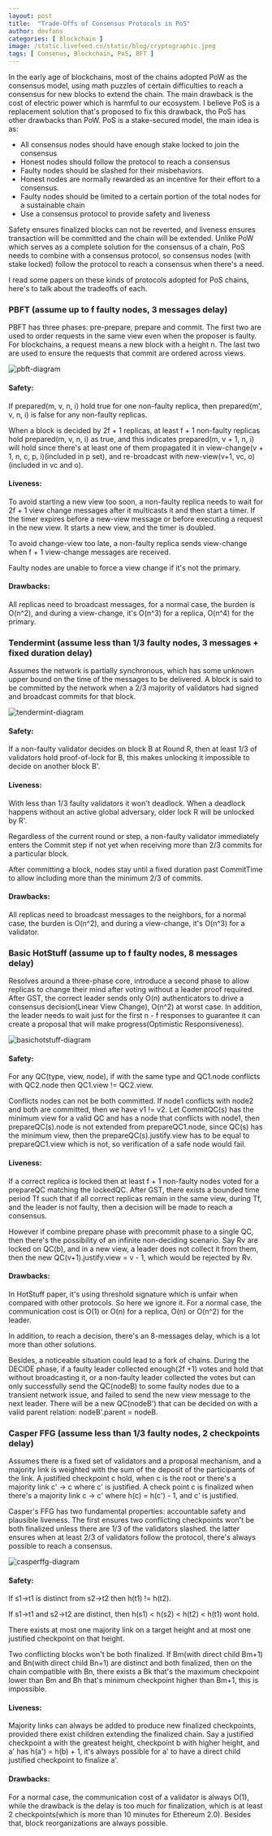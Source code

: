 ```yaml
---
layout: post
title:  "Trade-Offs of Consensus Protocols in PoS"
author: devfans
categories: [ Blockchain ]
image: /static.livefeed.cn/static/blog/cryptographic.jpeg
tags: [ Consenus, Blockchain, PoS, BFT ]
---
```



In the early age of blockchains, most of the chains adopted PoW as the consensus model, using math puzzles of certain difficulties to reach a consensus for new blocks to extend the chain. The main drawback is the cost of electric power which is harmful to our ecosystem. I believe PoS is a replacement solution that's proposed to fix this drawback, tho PoS has other drawbacks than PoW. PoS is a stake-secured model, the main idea is as:

- All consensus nodes should have enough stake locked to join the consensus
- Honest nodes should follow the protocol to reach a consensus
- Faulty nodes should be slashed for their misbehaviors.
- Honest nodes are normally rewarded as an incentive for their effort to a consensus.
- Faulty nodes should be limited to a certain portion of the total nodes for a sustainable chain
- Use a consensus protocol to provide safety and liveness

Safety ensures finalized blocks can not be reverted, and liveness ensures transaction will be committed and the chain will be extended. Unlike PoW which serves as a complete solution for the consensus of a chain, PoS needs to combine with a consensus protocol, so consensus nodes (with stake locked) follow the protocol to reach a consensus when there's a need.


I read some papers on these kinds of protocols adopted for PoS chains, here's to talk about the tradeoffs of each.


### PBFT (assume up to f faulty nodes, 3 messages delay)

PBFT has three phases: pre-prepare, prepare and commit. The first two are used to order requests in the same view even when the proposer is faulty. For blockchains, a request means a new block with a height n. The last two are used to ensure the requests that commit are ordered across views.

![pbft-diagram](/static.livefeed.cn/static/blog/pbft.png)

#### Safety:

If prepared(m, v, n, i) hold true for one non-faulty replica, then prepared(m', v, n, i) is false for any non-faulty replicas.

When a block is decided by 2f + 1 replicas, at least f + 1 non-faulty replicas hold prepared(m, v, n, i) as true, and this indicates prepared(m, v + 1, n, i) will hold since there's at least one of them propagated it in view-change(v + 1, n, c, p, i)(included in p set), and re-broadcast with new-view(v+1, vc, o)(included in vc and o).

#### Liveness:

To avoid starting a new view too soon, a non-faulty replica needs to wait for 2f + 1 view change messages after it multicasts it and then start a timer. If the timer expires before a new-view message or before executing a request in the new view. It starts a new view, and the timer is doubled.

To avoid change-view too late, a non-faulty replica sends view-change when f + 1 view-change messages are received.

Faulty nodes are unable to force a view change if it's not the primary.

#### Drawbacks:

All replicas need to broadcast messages, for a normal case, the burden is O(n^2), and during a view-change, it's O(n^3) for a replica, O(n^4) for the primary.


### Tendermint (assume less than 1/3 faulty nodes, 3 messages + fixed duration delay)


Assumes the network is partially synchronous, which has some unknown upper bound on the time of the messages to be delivered. A block is said to be committed by the network when a 2/3 majority of validators had signed and broadcast commits for that block.

![tendermint-diagram](/static.livefeed.cn/static/blog/tendermint.png)

#### Safety:

If a non-faulty validator decides on block B at Round R, then at least 1/3 of validators hold proof-of-lock for B, this makes unlocking it impossible to decide on another block B'.

#### Liveness:

With less than 1/3 faulty validators it won't deadlock. When a deadlock happens without an active global adversary, older lock R will be unlocked by R'.

Regardless of the current round or step, a non-faulty validator immediately enters the Commit step if not yet when receiving more than 2/3 commits for a particular block.

After committing a block, nodes stay until a fixed duration past CommitTime to allow including more than the minimum 2/3 of commits.

#### Drawbacks:

All replicas need to broadcast messages to the neighbors, for a normal case, the burden is O(n^2), and during a view-change, it's O(n^3) for a validator.


### Basic HotStuff (assume up to f faulty nodes, 8 messages delay)

Resolves around a three-phase core, introduce a second phase to allow replicas to change their mind after voting without a leader proof required. After GST, the correct leader sends only O(n) authenticators to drive a consensus decision(Linear View Change), O(n^2) at worst case. In addition, the leader needs to wait just for the first n - f responses to guarantee it can create a proposal that will make progress(Optimistic Responsiveness).

![basichotstuff-diagram](/static.livefeed.cn/static/blog/basic_hotstuff.png)

#### Safety:

For any QC(type, view, node), if with the same type and QC1.node conflicts with QC2.node then QC1.view != QC2.view.

Conflicts nodes can not be both committed. If node1 conflicts with node2 and both are committed, then we have v1 != v2. Let CommitQC(s) has the minimum view for a valid QC and has a node that conflicts with node1, then prepareQC(s).node is not extended from prepareQC1.node, since QC(s) has the minimum view, then the prepareQC(s).justify.view has to be equal to prepareQC1.view which is not, so verification of a safe node would fail.

#### Liveness:

If a correct replica is locked then at least f + 1 non-faulty nodes voted for a prepareQC matching the lockedQC. After GST, there exists a bounded time period Tf such that if all correct replicas remain in the same view, during Tf, and the leader is not faulty, then a decision will be made to reach a consensus.

However if combine prepare phase with precommit phase to a single QC, then there's the possibility of an infinite non-deciding scenario. Say Rv are locked on QC(b), and in a new view, a leader does not collect it from them, then the new QC(v+1).justify.view = v - 1, which would be rejected by Rv.

#### Drawbacks:

In HotStuff paper, it's using threshold signature which is unfair when compared with other protocols. So here we ignore it. For a normal case, the communication cost is O(1) or O(n) for a replica, O(n) or O(n^2) for the leader.

In addition, to reach a decision, there's an 8-messages delay, which is a lot more than other solutions.

Besides, a noticeable situation could lead to a fork of chains. During the DECIDE phase, if a faulty leader collected enough(2f +1) votes and hold that without broadcasting it, or a non-faulty leader collected the votes but can only successfully send the QC(nodeB) to some faulty nodes due to a transient network issue,  and failed to send the new view message to the next leader. There will be a new QC(nodeB') that can be decided on with a valid parent relation: nodeB'.parent = nodeB.


### Casper FFG (assume less than 1/3 faulty nodes, 2 checkpoints delay)

Assumes there is a fixed set of validators and a proposal mechanism, and a majority link is weighted with the sum of the deposit of the participants of the link. A justified checkpoint c hold, when c is the root or there's a majority link c' -> c where c' is justified. A check point c is finalized when there's a majority link c -> c' where h(c) = h(c') - 1, and c' is justified.

Casper's FFG has two fundamental properties: accountable safety and plausible liveness. The first ensures two conflicting checkpoints won't be both finalized unless there are 1/3 of the validators slashed. the latter ensures when at least 2/3 of validators follow the protocol, there's always possible to reach a consensus.

![casperffg-diagram](/static.livefeed.cn/static/blog/casperffg.png)

#### Safety:

If s1->t1 is distinct from s2->t2 then h(t1) != h(t2).

If s1->t1 and s2->t2 are distinct, then h(s1) < h(s2) < h(t2) < h(t1) wont hold.

There exists at most one majority link on a target height and at most one justified checkpoint on that height.

Two conflicting blocks won't be both finalized. If Bm(with direct child Bm+1) and Bn(with direct child Bn+1) are distinct and both finalized, then on the chain compatible with Bn, there exists a Bk that's the maximum checkpoint lower than Bm and Bh that's minimum checkpoint higher than Bm+1, this is impossible.

#### Liveness:

Majority links can always be added to produce new finalized checkpoints, provided there exist children extending the finalized chain. Say a justified checkpoint a with the greatest height, checkpoint b with higher height, and a' has h(a') = h(b) + 1, it's always possible for a' to have a direct child justified checkpoint to finalize a'.

#### Drawbacks:

For a normal case, the communication cost of a validator is always O(1), while the drawback is the delay is too much for finalization, which is at least 2 checkpoints(which is more than 10 minutes for Ethereum 2.0). Besides that, block reorganizations are always possible.


